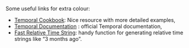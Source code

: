 Some useful links for extra colour:

- [Temporal Cookbook](https://tc39.es/proposal-temporal/docs/cookbook.html):
  Nice resource with more detailed examples,
- [Temporal Documentation](https://tc39.es/proposal-temporal/docs/) : official
  Temporal documentation,
- [Fast Relative Time String](https://gist.github.com/steve8708/ada9bff2600228789fce2fcc95427e39):
  handy function for generating relative time strings like &ldquo;3 months
  ago&rdquo;.

